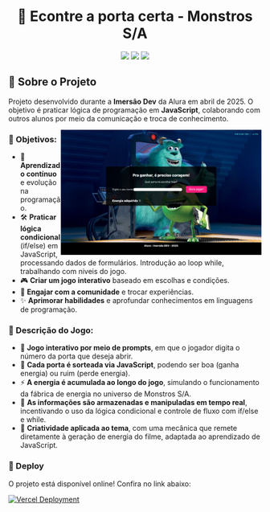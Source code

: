 # <h1 align="center"> 👾 Econtre a porta certa - Monstros S/A </h1>

<p align="center">
  <img src="https://img.shields.io/badge/JavaScript-F7DF1E?style=for-the-badge&logo=javascript&logoColor=black">
  <img src="https://img.shields.io/badge/HTML5-E34F26?style=for-the-badge&logo=html5&logoColor=white">
  <img src="https://img.shields.io/badge/CSS-239120?&style=for-the-badge&logo=css3&logoColor=white">
</p>

## 🚀 Sobre o Projeto  

Projeto desenvolvido durante a **Imersão Dev** da Alura em abril de 2025. O objetivo é praticar lógica de programação em **JavaScript**, colaborando com outros alunos por meio da comunicação e troca de conhecimento.  

<img align="right" alt="coding-gif" width="400" src="https://github.com/ErikaCZanin/jogoMonstrosSA/blob/main/imgVercel.png">

### 📌 Objetivos:  
- 🌱 **Aprendizado contínuo** e evolução na programação.  
- 🛠️ **Praticar lógica condicional** (if/else) em JavaScript, processando dados de formulários. Introdução ao loop while, trabalhando com niveis do jogo.
- 🎮 **Criar um jogo interativo** baseado em escolhas e condições.  
- 🤝 **Engajar com a comunidade** e trocar experiências.  
- ✨ **Aprimorar habilidades** e aprofundar conhecimentos em linguagens de programação.

### 📝 Descrição do Jogo:  
- 🧠 **Jogo interativo por meio de prompts**, em que o jogador digita o número da porta que deseja abrir.
- 🚪 **Cada porta é sorteada via JavaScript**, podendo ser boa (ganha energia) ou ruim (perde energia).
- ⚡ **A energia é acumulada ao longo do jogo**, simulando o funcionamento da fábrica de energia no universo de Monstros S/A.
- 💾 **As informações são armazenadas e manipuladas em tempo real**, incentivando o uso da lógica condicional e controle de fluxo com if/else e while.
- 🎨 **Criatividade aplicada ao tema**, com uma mecânica que remete diretamente à geração de energia do filme, adaptada ao aprendizado de JavaScript.

### 💫 Deploy  
O projeto está disponível online! Confira no link abaixo:  

[![Vercel Deployment](https://img.shields.io/badge/Vercel-Deployed-black?style=for-the-badge&logo=vercel&logoColor=white)](https://jogo-monstros-sa.vercel.app/)  
